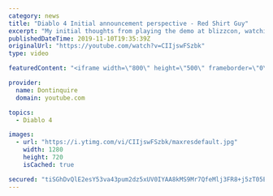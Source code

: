 ```yaml
---
category: news
title: "Diablo 4 Initial announcement perspective - Red Shirt Guy"
excerpt: "My initial thoughts from playing the demo at blizzcon, watching the developer interviews, and listening to the wacky Q&A from the systems and features panel."
publishedDateTime: 2019-11-10T19:35:39Z
originalUrl: "https://youtube.com/watch?v=CIIjswFSzbk"
type: video

featuredContent: "<iframe width=\"800\" height=\"500\" frameborder=\"0\" src=\"https://www.youtube.com/embed/CIIjswFSzbk\" allow=\"accelerometer; autoplay; encrypted-media; gyroscope; picture-in-picture\" allowfullscreen></iframe>"

provider:
  name: Dontinquire
  domain: youtube.com

topics:
  - Diablo 4

images:
  - url: "https://i.ytimg.com/vi/CIIjswFSzbk/maxresdefault.jpg"
    width: 1280
    height: 720
    isCached: true

secured: "tiSGhDvQlE2esY53va43pum2dz5xUV0IYAA8kMS9Mr7QfeMlj3FR8+j5zT05EwkpGUSza8XpWsgeaLpxF02FIJBM+46VYQysErzBsgGwBUtMklL+3FSySsFLOiElRomUG5GRhmynAj2pHJ3wa1v1YsWheOdW7L2wsZfrJDakCfZJVjFIk2JitADgx7LKAycht6TlWPfSMcxbvDN/YPxQZedZ6usvn40owrYbVj0kaCqSe/fT2qva7SIXtk70DSSYGVrQr7BUDvluwr1pWIumctFUpxFJ5JiDONrnewqy+KuXTCt4GPI+WMeozHCKfK36K3+Hvafrn1FDiK4w3MXjyWfjJfhHmE05c9sbmpWYbysz6x+RIEeTOGQ07vpGmkDznwAvqpu7jDU9NX1F/ttCThW9s1PZxinHMRlvKBab7id7riHVPMdePaURuFY5e5ub;UfZdtHs4Uu3s4L2yXU0YCQ=="
---
```


